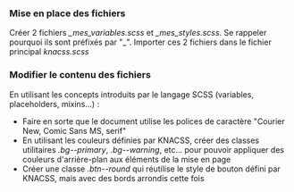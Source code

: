 ### Mise en place des fichiers
Créer 2 fichiers *\_mes_variables.scss* et *\_mes_styles.scss*. Se rappeler pourquoi ils sont préfixés par "\_".
Importer ces 2 fichiers dans le fichier principal *knacss.scss*

### Modifier le contenu des fichiers
En utilisant les concepts introduits par le langage SCSS (variables, placeholders, mixins...) :
  * Faire en sorte que le document utilise les polices de caractère "Courier New, Comic Sans MS, serif"
  * En utilisant les couleurs définies par KNACSS, créer des classes utilitaires *.bg--primary*, *.bg--warning*, etc... pour pouvoir appliquer des couleurs d'arrière-plan aux éléments de la mise en page
  * Créer une classe *.btn--round* qui réutilise le style de bouton défini par KNACSS, mais avec des bords arrondis cette fois

